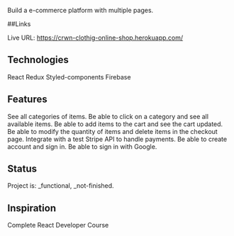 Build a e-commerce platform with multiple pages.

##Links

Live URL: https://crwn-clothig-online-shop.herokuapp.com/ 

## Technologies
React
Redux 
Styled-components
Firebase

## Features
See all categories of items.
Be able to click on a category and see all available items.
Be able to add items to the cart and see the cart updated.
Be able to modify the quantity of items and delete items in the checkout page.
Integrate with a test Stripe API to handle payments.
Be able to create account and sign in.
Be able to sign in with Google.

## Status

Project is: _functional, _not-finished.

## Inspiration 

Complete React Developer Course
